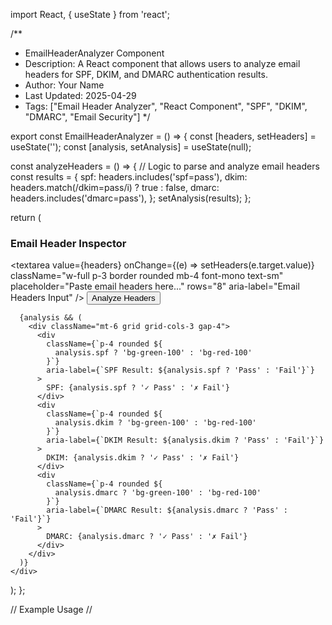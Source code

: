 import React, { useState } from 'react';

/**
 * EmailHeaderAnalyzer Component
 * Description: A React component that allows users to analyze email headers for SPF, DKIM, and DMARC authentication results.
 * Author: Your Name
 * Last Updated: 2025-04-29
 * Tags: ["Email Header Analyzer", "React Component", "SPF", "DKIM", "DMARC", "Email Security"]
 */

export const EmailHeaderAnalyzer = () => {
  const [headers, setHeaders] = useState('');
  const [analysis, setAnalysis] = useState(null);

  const analyzeHeaders = () => {
    // Logic to parse and analyze email headers
    const results = {
      spf: headers.includes('spf=pass'),
      dkim: headers.match(/dkim=pass/i) ? true : false,
      dmarc: headers.includes('dmarc=pass'),
    };
    setAnalysis(results);
  };

  return (
    <div className="bg-white p-6 rounded-lg shadow-sm mt-8">
      <h3 className="text-lg font-bold mb-4">Email Header Inspector</h3>
      <textarea
        value={headers}
        onChange={(e) => setHeaders(e.target.value)}
        className="w-full p-3 border rounded mb-4 font-mono text-sm"
        placeholder="Paste email headers here..."
        rows="8"
        aria-label="Email Headers Input"
      />
      <button
        onClick={analyzeHeaders}
        className="bg-blue-600 text-white px-4 py-2 rounded hover:bg-blue-700"
        aria-label="Analyze Email Headers"
      >
        Analyze Headers
      </button>

      {analysis && (
        <div className="mt-6 grid grid-cols-3 gap-4">
          <div
            className={`p-4 rounded ${
              analysis.spf ? 'bg-green-100' : 'bg-red-100'
            }`}
            aria-label={`SPF Result: ${analysis.spf ? 'Pass' : 'Fail'}`}
          >
            SPF: {analysis.spf ? '✓ Pass' : '✗ Fail'}
          </div>
          <div
            className={`p-4 rounded ${
              analysis.dkim ? 'bg-green-100' : 'bg-red-100'
            }`}
            aria-label={`DKIM Result: ${analysis.dkim ? 'Pass' : 'Fail'}`}
          >
            DKIM: {analysis.dkim ? '✓ Pass' : '✗ Fail'}
          </div>
          <div
            className={`p-4 rounded ${
              analysis.dmarc ? 'bg-green-100' : 'bg-red-100'
            }`}
            aria-label={`DMARC Result: ${analysis.dmarc ? 'Pass' : 'Fail'}`}
          >
            DMARC: {analysis.dmarc ? '✓ Pass' : '✗ Fail'}
          </div>
        </div>
      )}
    </div>
  );
};

// Example Usage
// <EmailHeaderAnalyzer />